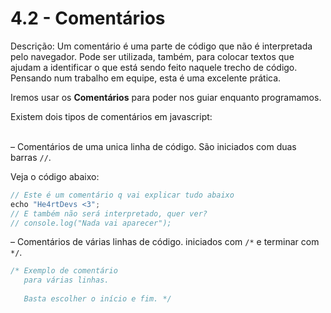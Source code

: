# 4.2 - Comentários

Descrição: Um comentário é uma parte de código que não é interpretada pelo navegador. Pode ser utilizada, também, para colocar textos que ajudam a identificar o que está sendo feito naquele trecho de código. Pensando num trabalho em equipe, esta é uma excelente prática.

Iremos usar os **Comentários** para poder nos guiar enquanto programamos. <br>

Existem dois tipos de comentários em javascript: <br><br>

– Comentários de uma unica linha de código.
São iniciados com duas barras `//`.

Veja o código abaixo:

```javascript
// Este é um comentário q vai explicar tudo abaixo
echo "He4rtDevs <3";
// E também não será interpretado, quer ver?
// console.log("Nada vai aparecer");
```

– Comentários de várias linhas de código.
iniciados com `/*` e terminar com `*/`.

```javascript
/* Exemplo de comentário 
   para várias linhas.
  
   Basta escolher o início e fim. */
```
